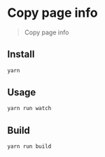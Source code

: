 # Copy page info

> Copy page info

## Install

```sh
yarn
```

## Usage

```sh
yarn run watch
```

## Build

```sh
yarn run build
```
